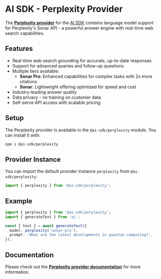 # AI SDK - Perplexity Provider

The **[Perplexity provider](https://sdk.vercel.ai/providers/ai-sdk-providers/perplexity)** for the [AI SDK](https://sdk.vercel.ai/docs)
contains language model support for Perplexity's Sonar API - a powerful answer engine with real-time web search capabilities.

## Features

- Real-time web search grounding for accurate, up-to-date responses
- Support for advanced queries and follow-up questions
- Multiple tiers available:
  - **Sonar Pro**: Enhanced capabilities for complex tasks with 2x more citations
  - **Sonar**: Lightweight offering optimized for speed and cost
- Industry-leading answer quality
- Data privacy - no training on customer data
- Self-serve API access with scalable pricing

## Setup

The Perplexity provider is available in the `@ai-sdk/perplexity` module. You can install it with:

```bash
npm i @ai-sdk/perplexity
```

## Provider Instance

You can import the default provider instance `perplexity` from `@ai-sdk/perplexity`:

```ts
import { perplexity } from '@ai-sdk/perplexity';
```

## Example

```ts
import { perplexity } from '@ai-sdk/perplexity';
import { generateText } from 'ai';

const { text } = await generateText({
  model: perplexity('sonar-pro'),
  prompt: 'What are the latest developments in quantum computing?',
});
```

## Documentation

Please check out the **[Perplexity provider documentation](https://sdk.vercel.ai/providers/ai-sdk-providers/perplexity)** for more information.

